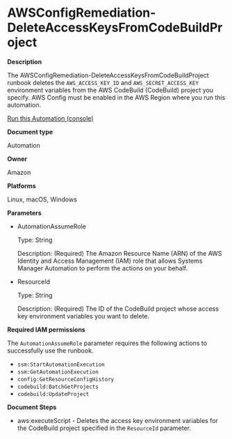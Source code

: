 # AWSConfigRemediation\-DeleteAccessKeysFromCodeBuildProject<a name="automation-aws-delete-cb-keys"></a>

**Description**

The AWSConfigRemediation\-DeleteAccessKeysFromCodeBuildProject runbook deletes the `AWS_ACCESS_KEY_ID` and `AWS_SECRET_ACCESS_KEY` environment variables from the AWS CodeBuild \(CodeBuild\) project you specify\. AWS Config must be enabled in the AWS Region where you run this automation\.

[Run this Automation \(console\)](https://console.aws.amazon.com/systems-manager/automation/execute/AWSConfigRemediation-DeleteAccessKeysFromCodeBuildProject)

**Document type**

Automation

**Owner**

Amazon

**Platforms**

Linux, macOS, Windows

**Parameters**
+ AutomationAssumeRole

  Type: String

  Description: \(Required\) The Amazon Resource Name \(ARN\) of the AWS Identity and Access Management \(IAM\) role that allows Systems Manager Automation to perform the actions on your behalf\.
+ ResourceId

  Type: String

  Description: \(Required\) The ID of the CodeBuild project whose access key environment variables you want to delete\.

**Required IAM permissions**

The `AutomationAssumeRole` parameter requires the following actions to successfully use the runbook\.
+ `ssm:StartAutomationExecution`
+ `ssm:GetAutomationExecution`
+ `config:GetResourceConfigHistory`
+ `codebuild:BatchGetProjects`
+ `codebuild:UpdateProject`

**Document Steps**
+ aws:executeScript \- Deletes the access key environment variables for the CodeBuild project specified in the `ResourceId` parameter\.